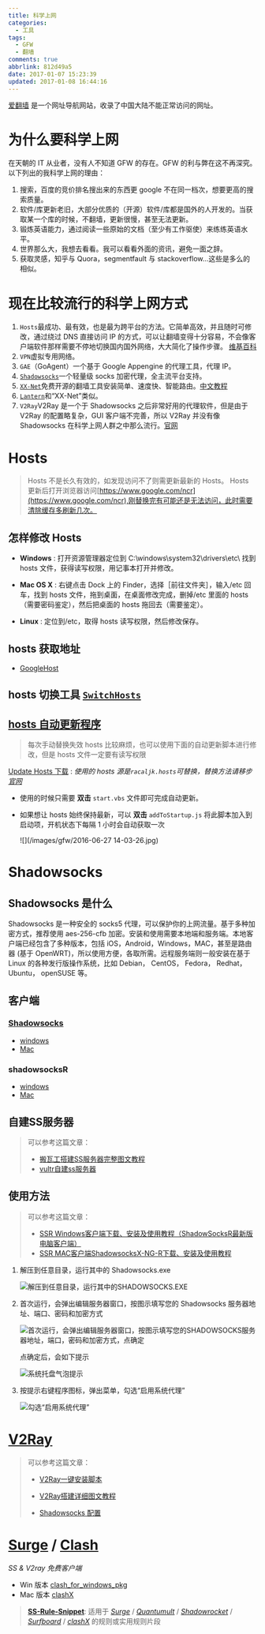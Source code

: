 ```yaml
---
title: 科学上网
categories:
  - 工具
tags:
  - GFW
  - 翻墙
comments: true
abbrlink: 812d49a5
date: 2017-01-07 15:23:39
updated: 2017-01-08 16:44:16
---
```


[爱翻墙](https://greatagent-ifanqiang.github.io/greatagent2-ga/ifanqiang.htm) 是一个网址导航网站，收录了中国大陆不能正常访问的网址。

# 为什么要科学上网

在天朝的 IT 从业者，没有人不知道 GFW 的存在。GFW 的利与弊在这不再深究。以下列出的我科学上网的理由：

1.  搜索，百度的竞价排名搜出来的东西更 google 不在同一档次，想要更高的搜索质量。
2.  软件/库更新老旧，大部分优质的（开源）软件/库都是国外的人开发的。当获取某一个库的时候，不翻墙，更新很慢，甚至无法更新。
3.  锻炼英语能力，通过阅读一些原始的文档（至少有工作驱使）来练练英语水平。
4.  世界那么大，我想去看看。我可以看看外面的资讯，避免一面之辞。
5.  获取灵感，知乎与 Quora，segmentfault 与 stackoverflow...这些是多么的相似。

# 现在比较流行的科学上网方式

1.  `Hosts`最成功、最有效，也是最为跨平台的方法。它简单高效，并且随时可修改，通过绕过 DNS 直接访问 IP 的方式，可以让翻墙变得十分容易，不会像客户端软件那样需要不停地切换国内国外网络，大大简化了操作步骤。 [维基百科](https://zh.wikipedia.org/zh-cn/Hosts%E6%96%87%E4%BB%B6)
2.  `VPN`虚拟专用网络。
3.  `GAE`（GoAgent）一个基于 Google Appengine 的代理工具，代理 IP。
4.  [`Shadowsocks`](https://shadowsocks.org)一个轻量级 socks 加密代理，全主流平台支持。
5.  [`XX-Net`](https://github.com/XX-net/XX-Net)免费开源的翻墙工具安装简单、速度快、智能路由。[中文教程](https://github.com/XX-net/XX-Net/wiki/%E4%B8%AD%E6%96%87%E6%96%87%E6%A1%A3)
6.  [`Lantern`](https://getlantern.org/)和“XX-Net”类似。
7.  `V2Ray`V2Ray 是一个于 Shadowsocks 之后非常好用的代理软件，但是由于 V2Ray 的配置略复杂，GUI 客户端不完善，所以 V2Ray 并没有像 Shadowsocks 在科学上网人群之中那么流行。[官网](https://www.v2ray.com/)

<!-- more -->

# Hosts

> Hosts 不是长久有效的，如发现访问不了则需更新最新的 Hosts。
> Hosts 更新后打开浏览器访问[https://www.google.com/ncr](https://www.google.com/ncr),刚替换完有可能还是无法访问，此时需要清除缓存多刷新几次。

## 怎样修改 Hosts

- **Windows** : 打开资源管理器定位到 C:\windows\system32\drivers\etc\ 找到 hosts 文件，获得读写权限，用记事本打开并修改。

- **Mac OS X** : 右键点击 Dock 上的 Finder，选择［前往文件夹］，输入/etc 回车，找到 hosts 文件，拖到桌面，在桌面修改完成，删掉/etc 里面的 hosts（需要密码鉴定），然后把桌面的 hosts 拖回去（需要鉴定）。

- **Linux** : 定位到/etc，取得 hosts 读写权限，然后修改保存。

## hosts 获取地址

- [GoogleHost](https://github.com/googlehosts/hosts)

## hosts 切换工具 [`SwitchHosts`](https://oldj.github.io/SwitchHosts/)

## [hosts 自动更新程序](https://github.com/ladder1984/updateHosts)

> 每次手动替换失效 hosts 比较麻烦，也可以使用下面的自动更新脚本进行修改，但是 hosts 文件一定要有读写权限

[Update Hosts 下载](https://github.com/MrLeo/highsheng/raw/master/updateHosts.zip) : _使用的 hosts 源是`racaljk.hosts`可替换，替换方法请移步[官网](https://github.com/ladder1984/updateHosts)_

- 使用的时候只需要 **双击** `start.vbs` 文件即可完成自动更新。

- 如果想让 hosts 始终保持最新，可以 **双击** `addToStartup.js` 将此脚本加入到启动项，开机状态下每隔 1 小时会自动获取一次

  ![](/images/gfw/2016-06-27 14-03-26.jpg)

# Shadowsocks

## Shadowsocks 是什么

Shadowsocks 是一种安全的 socks5 代理，可以保护你的上网流量。基于多种加密方式，推荐使用 aes-256-cfb 加密。安装和使用需要本地端和服务端。本地客户端已经包含了多种版本，包括 iOS，Android，Windows，MAC，甚至是路由器 (基于 OpenWRT)，所以使用方便，各取所需。远程服务端则一般安装在基于 Linux 的各种发行版操作系统，比如 Debian， CentOS， Fedora， Redhat， Ubuntu， openSUSE 等。



## 客户端

### [Shadowsocks](https://shadowsocks.org/en/download/clients.html)

- [windows](https://github.com/shadowsocks/shadowsocks-windows/releases/latest)
- [Mac](https://github.com/shadowsocks/ShadowsocksX-NG/releases/latest)

### shadowsocksR

- [windows](https://github.com/shadowsocksrr/shadowsocksr-csharp/releases)
- [Mac](https://github.com/qinyuhang/ShadowsocksX-NG-R/releases)

## 自建SS服务器

> 可以参考这篇文章：
>
> - [搬瓦工搭建SS服务器完整图文教程](https://www.freeluffy.com/bandwagonhost-ss/)
> - [vultr自建ss服务器](https://medium.com/@tyrr31186065/vultr%E8%87%AA%E5%BB%BAss%E6%9C%8D%E5%8A%A1%E5%99%A8%E6%95%99%E7%A8%8B-7426b117361)

## 使用方法

> 可以参考这篇文章：
>
> - [SSR Windows客户端下载、安装及使用教程（ShadowSocksR最新版电脑客户端）](https://ssr.tools/82) 
> - [SSR MAC客户端ShadowsocksX-NG-R下载、安装及使用教程](https://ssr.tools/164)

1.  解压到任意目录，运行其中的 Shadowsocks.exe

    ![解压到任意目录，运行其中的SHADOWSOCKS.EXE](/images/gfw/2017-01-03-12-27-25.jpg)

2.  首次运行，会弹出编辑服务器窗口，按图示填写您的 Shadowsocks 服务器地址、端口、密码和加密方式

    ![首次运行，会弹出编辑服务器窗口，按图示填写您的SHADOWSOCKS服务器地址，端口，密码和加密方式，点确定](/images/gfw/2017-01-03-12-27-48.jpg)

    点确定后，会如下提示

    ![系统托盘气泡提示](/images/gfw/2017-01-03-12-28-12.jpg)

3.  按提示右键程序图标，弹出菜单，勾选“启用系统代理”

    ![勾选“启用系统代理”](/images/gfw/2017-01-03-12-28-33.jpg)

# [V2Ray](https://www.v2ray.com/)

> 可以参考这篇文章：
>
> - [V2Ray一键安装脚本](https://github.com/233boy/v2ray/wiki/V2Ray一键安装脚本)
>
> - [V2Ray搭建详细图文教程](https://github.com/233boy/v2ray/wiki/V2Ray搭建详细图文教程)
> - [Shadowsocks 配置](https://github.com/233boy/v2ray/wiki/V2Ray%E6%90%AD%E5%BB%BA%E8%AF%A6%E7%BB%86%E5%9B%BE%E6%96%87%E6%95%99%E7%A8%8B#v2ray-%E5%AE%89%E8%A3%85%E5%AE%8C%E6%88%90)

# [Surge](https://nssurge.com/) / [Clash](https://github.com/Dreamacro/clash)

*SS & V2ray 免费客户端*

- Win 版本 [clash_for_windows_pkg](https://github.com/Fndroid/clash_for_windows_pkg) 
- Mac 版本 [clashX](https://github.com/yichengchen/clashX)



> [**SS-Rule-Snippet**](https://github.com/Hackl0us/SS-Rule-Snippet): 适用于 [*Surge*](https://nssurge.com/) / [*Quantumult*](https://itunes.apple.com/hk/app/quantumult/id1252015438) / [*Shadowrocket*](https://itunes.apple.com/us/app/shadowrocket/id932747118) / [*Surfboard*](https://manual.getsurfboard.com/) / [*clashX*](https://github.com/yichengchen/clashX) 的规则或实用规则片段